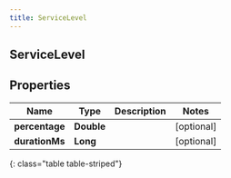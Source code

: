 ```yaml
---
title: ServiceLevel
---
```

## ServiceLevel


## Properties

| Name | Type | Description | Notes |
| ------------ | ------------- | ------------- | ------------- |
| **percentage** | <!----><!---->**Double**<!----> |  |  [optional] |
| **durationMs** | <!----><!---->**Long**<!----> |  |  [optional] |
{: class="table table-striped"}



